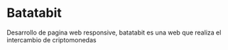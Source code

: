 # Batatabit
Desarrollo de pagina web responsive, batatabit es una web que realiza el intercambio de criptomonedas
